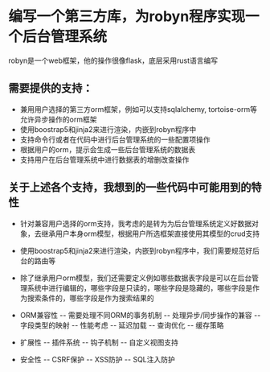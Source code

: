 # 编写一个第三方库，为robyn程序实现一个后台管理系统

robyn是一个web框架，他的操作很像flask，底层采用rust语言编写

## 需要提供的支持：
- 兼用用户选择的第三方orm框架，例如可以支持sqlalchemy, tortoise-orm等允许异步操作的orm框架
- 使用boostrap5和jinja2来进行渲染，内嵌到robyn程序中
- 支持命令行或者在代码中进行后台管理系统的一些配置项操作
- 根据用户的orm，提示会生成一些后台管理系统的数据表
- 支持用户在后台管理系统中进行数据表的增删改查操作


## 关于上述各个支持，我想到的一些代码中可能用到的特性
- 针对兼容用户选择的orm支持，我考虑的是转为为后台管理系统定义好数据对象，去继承用户本身orm模型，根据用户所选框架直接使用其模型的crud支持
- 使用boostrap5和jinja2来进行渲染，内嵌到robyn程序中，我们需要规范好后台的路由等
- 除了继承用户orm模型，我们还需要定义例如哪些数据表字段是可以在后台管理系统中进行编辑的，哪些字段是只读的，哪些字段是隐藏的，哪些字段是作为搜索条件的，哪些字段是作为搜索结果的

- ORM兼容性
-- 需要处理不同ORM的事务机制
-- 处理异步/同步操作的兼容
-- 字段类型的映射
-- 性能考虑
-- 延迟加载
-- 查询优化
-- 缓存策略
- 扩展性
-- 插件系统
-- 钩子机制
-- 自定义视图支持
- 安全性
-- CSRF保护
-- XSS防护
-- SQL注入防护